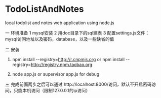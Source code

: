 TodoListAndNotes
================


local todolist and  notes web application using node.js

一 环境准备
1 mysql安装
2 用doc目录下的sql建表
3 配置settings.js文件：mysql访问地址以及密码，database，以及一些缺省的值

二 安装
1. npm install --registry=http://r.cnpmjs.org 
or npm install --registry=http://registry.npm.taobao.org

2. node app.js or supervisor app.js for debug

三 完成前面两步之后可以通过
  http://localhost:8000/访问，默认不开启密码访问，只能本机访问（限制127.0.0.1的ip访问）
